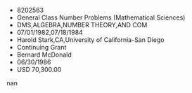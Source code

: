 
* 8202563
* General Class Number Problems (Mathematical Sciences)
* DMS,ALGEBRA,NUMBER THEORY,AND COM
* 07/01/1982,07/18/1984
* Harold Stark,CA,University of California-San Diego
* Continuing Grant
* Bernard McDonald
* 06/30/1986
* USD 70,300.00

nan
